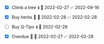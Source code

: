 - [x] Climb a tree ⏫ 📅 2022-02-27 ✅ 2022-09-16

- [x] Buy herbs 🔼 📅 2022-02-28 ✅ 2022-02-28

- [ ] Buy Q-Tips ⏫ 📅 2022-02-28

- [x] Overdue 🔼 📅 2022-02-27 ✅ 2022-02-28

